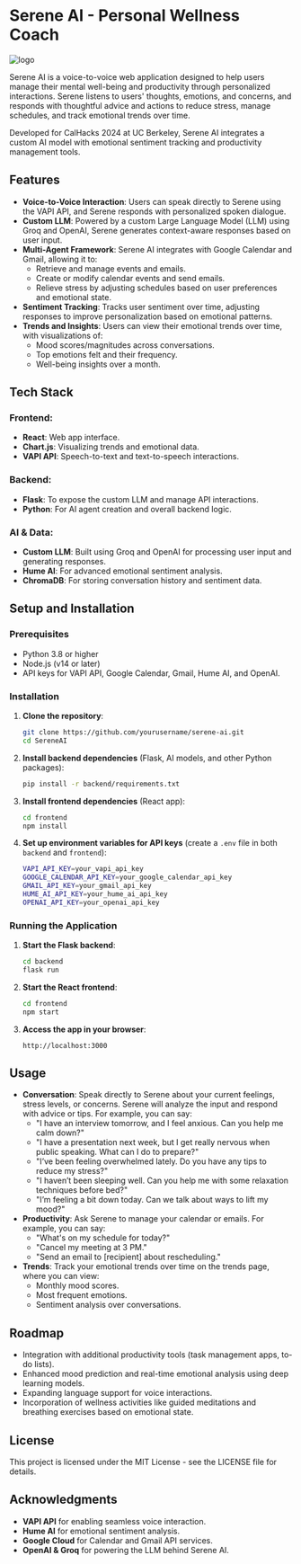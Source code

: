 # Serene AI - Personal Wellness Coach

![logo](https://github.com/user-attachments/assets/dc033bd2-1f7e-4d27-803a-0d48d5cf1707) 

Serene AI is a voice-to-voice web application designed to help users manage their mental well-being and productivity through personalized interactions. Serene listens to users' thoughts, emotions, and concerns, and responds with thoughtful advice and actions to reduce stress, manage schedules, and track emotional trends over time.

Developed for CalHacks 2024 at UC Berkeley, Serene AI integrates a custom AI model with emotional sentiment tracking and productivity management tools.

## Features
- **Voice-to-Voice Interaction**: Users can speak directly to Serene using the VAPI API, and Serene responds with personalized spoken dialogue.
- **Custom LLM**: Powered by a custom Large Language Model (LLM) using Groq and OpenAI, Serene generates context-aware responses based on user input.
- **Multi-Agent Framework**: Serene AI integrates with Google Calendar and Gmail, allowing it to:
  - Retrieve and manage events and emails.
  - Create or modify calendar events and send emails.
  - Relieve stress by adjusting schedules based on user preferences and emotional state.
- **Sentiment Tracking**: Tracks user sentiment over time, adjusting responses to improve personalization based on emotional patterns.
- **Trends and Insights**: Users can view their emotional trends over time, with visualizations of:
  - Mood scores/magnitudes across conversations.
  - Top emotions felt and their frequency.
  - Well-being insights over a month.

## Tech Stack
### Frontend:
- **React**: Web app interface.
- **Chart.js**: Visualizing trends and emotional data.
- **VAPI API**: Speech-to-text and text-to-speech interactions.

### Backend:
- **Flask**: To expose the custom LLM and manage API interactions.
- **Python**: For AI agent creation and overall backend logic.

### AI & Data:
- **Custom LLM**: Built using Groq and OpenAI for processing user input and generating responses.
- **Hume AI**: For advanced emotional sentiment analysis.
- **ChromaDB**: For storing conversation history and sentiment data.

## Setup and Installation

### Prerequisites
- Python 3.8 or higher
- Node.js (v14 or later)
- API keys for VAPI API, Google Calendar, Gmail, Hume AI, and OpenAI.

### Installation

1. **Clone the repository**:
    ```bash
    git clone https://github.com/yourusername/serene-ai.git
    cd SereneAI
    ```

2. **Install backend dependencies** (Flask, AI models, and other Python packages):
    ```bash
    pip install -r backend/requirements.txt
    ```

3. **Install frontend dependencies** (React app):
    ```bash
    cd frontend
    npm install
    ```

4. **Set up environment variables for API keys** (create a `.env` file in both `backend` and `frontend`):
    ```bash
    VAPI_API_KEY=your_vapi_api_key
    GOOGLE_CALENDAR_API_KEY=your_google_calendar_api_key
    GMAIL_API_KEY=your_gmail_api_key
    HUME_AI_API_KEY=your_hume_ai_api_key
    OPENAI_API_KEY=your_openai_api_key
    ```

### Running the Application

1. **Start the Flask backend**:
    ```bash
    cd backend
    flask run
    ```

2. **Start the React frontend**:
    ```bash
    cd frontend
    npm start
    ```

3. **Access the app in your browser**:
    ```
    http://localhost:3000
    ```


## Usage
- **Conversation**: Speak directly to Serene about your current feelings, stress levels, or concerns. Serene will analyze the input and respond with advice or tips. For example, you can say:
  - "I have an interview tomorrow, and I feel anxious. Can you help me calm down?"
  - "I have a presentation next week, but I get really nervous when public speaking. What can I do to prepare?"
  - "I’ve been feeling overwhelmed lately. Do you have any tips to reduce my stress?"
  - "I haven’t been sleeping well. Can you help me with some relaxation techniques before bed?"
  - "I’m feeling a bit down today. Can we talk about ways to lift my mood?"
- **Productivity**: Ask Serene to manage your calendar or emails. For example, you can say:
  - "What's on my schedule for today?"
  - "Cancel my meeting at 3 PM."
  - "Send an email to [recipient] about rescheduling."
- **Trends**: Track your emotional trends over time on the trends page, where you can view:
  - Monthly mood scores.
  - Most frequent emotions.
  - Sentiment analysis over conversations.

## Roadmap
- Integration with additional productivity tools (task management apps, to-do lists).
- Enhanced mood prediction and real-time emotional analysis using deep learning models.
- Expanding language support for voice interactions.
- Incorporation of wellness activities like guided meditations and breathing exercises based on emotional state.

## License
This project is licensed under the MIT License - see the LICENSE file for details.

## Acknowledgments
- **VAPI API** for enabling seamless voice interaction.
- **Hume AI** for emotional sentiment analysis.
- **Google Cloud** for Calendar and Gmail API services.
- **OpenAI & Groq** for powering the LLM behind Serene AI.
